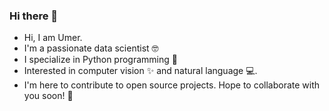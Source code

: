 ### Hi there 👋

<!--
**omrusman/omrusman** is a ✨ _special_ ✨ repository because its `README.md` (this file) appears on your GitHub profile.

Here are some ideas to get you started:
-->
- Hi, I am Umer. 
- I'm a passionate data scientist 🤓
- I specialize in Python programming 🐍
- Interested in computer vision ✨ and natural language 💻.
- I'm here to contribute to open source projects. Hope to collaborate with you soon! 🤩

